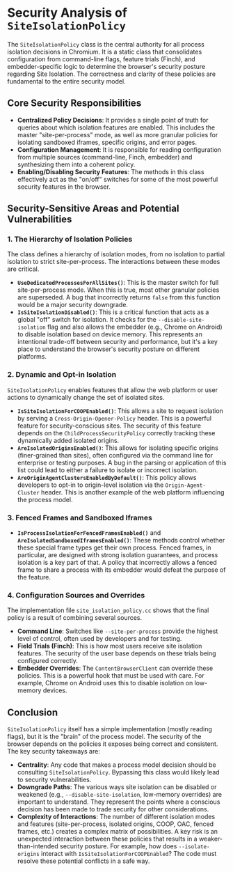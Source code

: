 # Security Analysis of `SiteIsolationPolicy`

The `SiteIsolationPolicy` class is the central authority for all process isolation decisions in Chromium. It is a static class that consolidates configuration from command-line flags, feature trials (Finch), and embedder-specific logic to determine the browser's security posture regarding Site Isolation. The correctness and clarity of these policies are fundamental to the entire security model.

## Core Security Responsibilities

-   **Centralized Policy Decisions**: It provides a single point of truth for queries about which isolation features are enabled. This includes the master "site-per-process" mode, as well as more granular policies for isolating sandboxed iframes, specific origins, and error pages.
-   **Configuration Management**: It is responsible for reading configuration from multiple sources (command-line, Finch, embedder) and synthesizing them into a coherent policy.
-   **Enabling/Disabling Security Features**: The methods in this class effectively act as the "on/off" switches for some of the most powerful security features in the browser.

## Security-Sensitive Areas and Potential Vulnerabilities

### 1. The Hierarchy of Isolation Policies

The class defines a hierarchy of isolation modes, from no isolation to partial isolation to strict site-per-process. The interactions between these modes are critical.

-   **`UseDedicatedProcessesForAllSites()`**: This is the master switch for full site-per-process mode. When this is true, most other granular policies are superseded. A bug that incorrectly returns `false` from this function would be a major security downgrade.
-   **`IsSiteIsolationDisabled()`**: This is a critical function that acts as a global "off" switch for isolation. It checks for the `--disable-site-isolation` flag and also allows the embedder (e.g., Chrome on Android) to disable isolation based on device memory. This represents an intentional trade-off between security and performance, but it's a key place to understand the browser's security posture on different platforms.

### 2. Dynamic and Opt-in Isolation

`SiteIsolationPolicy` enables features that allow the web platform or user actions to dynamically change the set of isolated sites.

-   **`IsSiteIsolationForCOOPEnabled()`**: This allows a site to request isolation by serving a `Cross-Origin-Opener-Policy` header. This is a powerful feature for security-conscious sites. The security of this feature depends on the `ChildProcessSecurityPolicy` correctly tracking these dynamically added isolated origins.
-   **`AreIsolatedOriginsEnabled()`**: This allows for isolating specific origins (finer-grained than sites), often configured via the command line for enterprise or testing purposes. A bug in the parsing or application of this list could lead to either a failure to isolate or incorrect isolation.
-   **`AreOriginAgentClustersEnabledByDefault()`**: This policy allows developers to opt-in to origin-level isolation via the `Origin-Agent-Cluster` header. This is another example of the web platform influencing the process model.

### 3. Fenced Frames and Sandboxed Iframes

-   **`IsProcessIsolationForFencedFramesEnabled()`** and **`AreIsolatedSandboxedIframesEnabled()`**: These methods control whether these special frame types get their own process. Fenced frames, in particular, are designed with strong isolation guarantees, and process isolation is a key part of that. A policy that incorrectly allows a fenced frame to share a process with its embedder would defeat the purpose of the feature.

### 4. Configuration Sources and Overrides

The implementation file `site_isolation_policy.cc` shows that the final policy is a result of combining several sources.

-   **Command Line**: Switches like `--site-per-process` provide the highest level of control, often used by developers and for testing.
-   **Field Trials (Finch)**: This is how most users receive site isolation features. The security of the user base depends on these trials being configured correctly.
-   **Embedder Overrides**: The `ContentBrowserClient` can override these policies. This is a powerful hook that must be used with care. For example, Chrome on Android uses this to disable isolation on low-memory devices.

## Conclusion

`SiteIsolationPolicy` itself has a simple implementation (mostly reading flags), but it is the "brain" of the process model. The security of the browser depends on the policies it exposes being correct and consistent. The key security takeaways are:

-   **Centrality**: Any code that makes a process model decision should be consulting `SiteIsolationPolicy`. Bypassing this class would likely lead to security vulnerabilities.
-   **Downgrade Paths**: The various ways site isolation can be disabled or weakened (e.g., `--disable-site-isolation`, low-memory overrides) are important to understand. They represent the points where a conscious decision has been made to trade security for other considerations.
-   **Complexity of Interactions**: The number of different isolation modes and features (site-per-process, isolated origins, COOP, OAC, fenced frames, etc.) creates a complex matrix of possibilities. A key risk is an unexpected interaction between these policies that results in a weaker-than-intended security posture. For example, how does `--isolate-origins` interact with `IsSiteIsolationForCOOPEnabled`? The code must resolve these potential conflicts in a safe way.